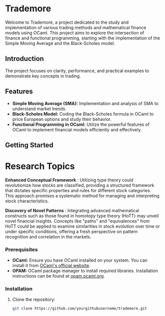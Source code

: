 
# Trademore

Welcome to Trademore, a project dedicated to the study and implementation of various trading methods and mathematical finance models using OCaml. This project aims to explore the intersection of finance and functional programming, starting with the implementation of the Simple Moving Average and the Black-Scholes model.

## Introduction

 The project focuses on clarity, performance, and practical examples to demonstrate key concepts in trading.

## Features

- **Simple Moving Average (SMA):** Implementation and analysis of SMA to understand market trends.
- **Black-Scholes Model:** Coding the Black-Scholes formula in OCaml to price European options and study their behavior.
- **Functional Programming in OCaml:** Utilize the powerful features of OCaml to implement financial models efficiently and effectively.

## Getting Started

# Research Topics 

**Enhanced Conceptual Framework** : Utilizing type theory could revolutionize how stocks are classified, providing a structured framework that dictates specific properties and rules for different stock categories. This approach promises a systematic method for managing and interpreting stock characteristics.

**Discovery of Novel Patterns** : Integrating advanced mathematical constructs such as those found in homotopy type theory (HoTT) may unveil novel financial insights. Concepts like "paths" and "equivalences" from HoTT could be applied to examine similarities in stock evolution over time or under specific conditions, offering a fresh perspective on pattern recognition and correlation in the markets.


### Prerequisites

- **OCaml:** Ensure you have OCaml installed on your system. You can install it from [OCaml's official website](https://ocaml.org).
- **OPAM:** OCaml package manager to install required libraries. Installation instructions can be found at [opam.ocaml.org](https://opam.ocaml.org/doc/Install.html).

### Installation

1. Clone the repository:
   ```bash
   git clone https://github.com/yourgithubusername/trademore.git
   ```

